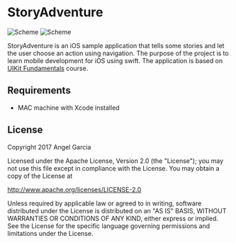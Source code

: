 # StoryAdventure


![Scheme](/screenshots/SimulatorScreenShot-iPhone8Plus-2017-11-20at19.28.34x.png)
![Scheme](/screenshots/SimulatorScreenShot-iPhone8Plus-2017-11-20at19.28.47x.png)


StoryAdventure is an iOS sample application that tells some stories and let the user choose an action using navigation.
The purpose of the project is to learn mobile development for iOS using swift.
The application is based on [UIKit Fundamentals](https://www.udacity.com/course/uikit-fundamentals--ud788) course.


## Requirements
- MAC machine with Xcode installed



## License

Copyright 2017 Angel Garcia

Licensed under the Apache License, Version 2.0 (the "License"); you may not use this file except in compliance with the License. You may obtain a copy of the License at

http://www.apache.org/licenses/LICENSE-2.0

Unless required by applicable law or agreed to in writing, software distributed under the License is distributed on an "AS IS" BASIS, WITHOUT WARRANTIES OR CONDITIONS OF ANY KIND, either express or implied. See the License for the specific language governing permissions and limitations under the License.

